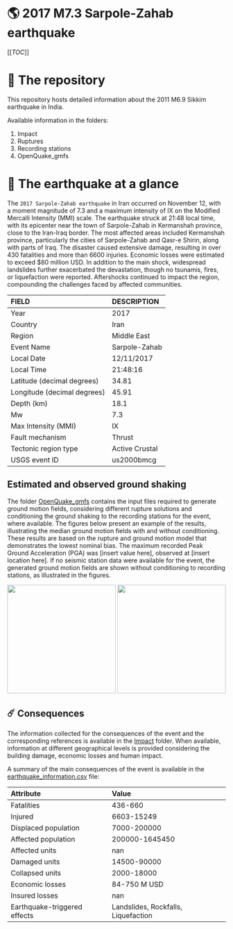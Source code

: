 # 🌎 2017 M7.3 Sarpole-Zahab earthquake
[[_TOC_]]

# 📂 The repository

This repository hosts detailed information about the 2011 M6.9 Sikkim earthquake in India.

Available information in the folders:

1. Impact
2. Ruptures
3. Recording stations
4. OpenQuake_gmfs


# 🚀 The earthquake at a glance 

The `2017 Sarpole-Zahab earthquake` in Iran occurred on November 12, with a moment magnitude of 7.3 and a maximum intensity of IX on the Modified Mercalli Intensity (MMI) scale. The earthquake struck at 21:48 local time, with its epicenter near the town of Sarpole-Zahab in Kermanshah province, close to the Iran-Iraq border. The most affected areas included Kermanshah province, particularly the cities of Sarpole-Zahab and Qasr-e Shirin, along with parts of Iraq. The disaster caused extensive damage, resulting in over 430 fatalities and more than 6600 injuries. Economic losses were estimated to exceed $80 million USD. In addition to the main shock, widespread landslides further exacerbated the devastation, though no tsunamis, fires, or liquefaction were reported. Aftershocks continued to impact the region, compounding the challenges faced by affected communities.

| FIELD | DESCRIPTION |
|:-------|:-------------|
| Year | 2017 |
| Country | Iran |
| Region | Middle East |
| Event Name | Sarpole-Zahab |
| Local Date | 12/11/2017 |
| Local Time | 21:48:16 |
| Latitude (decimal degrees) | 34.81 |
| Longitude (decimal degrees) | 45.91 |
| Depth (km) | 18.1 |
| Mw | 7.3 |
| Max Intensity (MMI) | IX |
| Fault mechanism | Thrust |
| Tectonic region type | Active Crustal |
| USGS event ID | us2000bmcg |

## Estimated and observed ground shaking

The folder [OpenQuake_gmfs](./OpenQuake_gmfs/) contains the input files required to generate ground motion fields, considering different rupture solutions and conditioning the ground shaking to the recording stations for the event, where available. The figures below present an example of the results, illustrating the median ground motion fields with and without conditioning. These results are based on the rupture and ground motion model that demonstrates the lowest nominal bias. The maximum recorded Peak Ground Acceleration (PGA) was [insert value here], observed at [insert location here]. If no seismic station data were available for the event, the generated ground motion fields are shown without conditioning to recording stations, as illustrated in the figures.

<img src="./4_OpenQuake_gmfs/median_gmf_stations_none.png" height="250">
<img src="./4_OpenQuake_gmfs/median_gmf_stations_seismic.png" height="250">

## ☄️ Consequences

The information collected for the consequences of the event and the corresponding references is available in the [Impact](./Impact) folder. When available, information at different geographical levels is provided considering the building damage, economic losses and human impact.

A summary of the main consequences of the event is available in the [earthquake_information.csv](./earthquake_information.csv) file:

| Attribute | Value |
|:-------|:-------------|
| Fatalities | 436-660 |
| Injured | 6603-15249 |
| Displaced population | 7000-200000 |
| Affected population | 200000-1645450 |
| Affected units | nan |
| Damaged units | 14500-90000  |
| Collapsed units | 2000-18000  |
| Economic losses | 84-750 M USD |
| Insured losses | nan |
| Earthquake-triggered effects | Landslides, Rockfalls, Liquefaction |